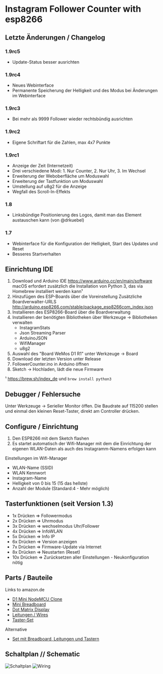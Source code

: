 # Instagram Follower Counter with esp8266

## Letzte Änderungen / Changelog

### 1.9rc5
    
  * Update-Status besser ausrichten

### 1.9rc4
    
  * Neues Webinterface
  * Permanente Speicherung der Helligkeit und des Modus bei Änderungen im Webinterface

### 1.9rc3 

  * Bei mehr als 9999 Follower wieder rechtsbündig ausrichten 

### 1.9rc2
  
  * Eigene Schriftart für die Zahlen, max 4x7 Punkte 

### 1.9rc1
  
  * Anzeige der Zeit (Internetzeit)
  * Drei verschiedene Modi: 1. Nur Counter, 2. Nur Uhr, 3. Im Wechsel 
  * Erweiterung der Weboberfläche um Moduswahl
  * Erweiterung der Tastfunktion um Moduswahl
  * Umstellung auf u8g2 für die Anzeige
  * Wegfall des Scroll-In-Effekts

### 1.8 

  * Linksbündige Positionierung des Logos, damit man das Element austauschen kann (von @drkuebel)
    
### 1.7
 
 * Webinterface für die Konfiguration der Helligkeit, Start des Updates und Reset
 * Besseres Startverhalten


## Einrichtung IDE 

1. Download und Arduino IDE https://www.arduino.cc/en/main/software
   macOS erfordert zusätzlich die Installation von Python 3, das via Homebrew installiert werden kann¹
2. Hinzufügen des ESP-Boards über die Voreinstellung Zusätzliche Boardverwalter-URLS 
  http://arduino.esp8266.com/stable/package_esp8266com_index.json
3. Installieren des ESP8266-Board über die Boardverwaltung  
4. Installieren der benötigten Bibliotheken über Werkzeuge -> Bibliotheken verwalten
   * InstagramStats
   * Json Streaming Parser 
   * ArduinoJSON
   * WifiManager
   * u8g2
5. Auswahl des "Board WeMos D1 R1" unter Werkzeuge -> Board 
6. Download der letzten Version unter Release 
7. FollowerCounter.ino in Arduino öffnen
8. Sketch -> Hochladen, lädt die neue Firmware

¹ https://brew.sh/index_de und ``brew install python3``

## Debugger / Fehlersuche

Unter Werkzeuge -> Serieller Monitor öffen. Die Baudrate auf 115200 stellen und einmal den kleinen Reset-Taster, direkt am Controller drücken. 

## Configure / Einrichtung

1. Den ESP8266 mit dem Sketch flashen
2. Es startet automatisch der Wifi-Manager mit dem die Einrichtung der eigenen WLAN-Daten als auch des Instagramm-Namens erfolgen kann

Einstellungen im Wifi-Manager

* WLAN-Name (SSID)
* WLAN Kennwort 
* Instagram-Name 
* Helligkeit von 0 bis 15 (15 das hellste)
* Anzahl der Module (Standard:4 - Mehr möglich) 

## Tasterfunktionen (seit Version 1.3)

* 1x Drücken => Followermodus 
* 2x Drücken => Uhrmodus
* 3x Drücken => wechselmodus Uhr/Follower
* 4x Drücken => InfoWLAN
* 5x Drücken => Info IP
* 6x Drücken => Version anzeigen
* 7x Drücken => Firmware-Update via Internet
* 8x Drücken => Neustarten (Reset)
* 10x Drücken =>  Zurücksetzen aller Einstellungen - Neukonfiguration nötig

## Parts / Bauteile

Links to amazon.de

* [D1 Mini NodeMCU Clone](https://amzn.to/31fsvza)
* [Mini Breadboard](https://amzn.to/2OiJpYl)
* [Dot Matrix Display](https://amzn.to/2tlg5co)
* [Leitungen / Wires](https://amzn.to/2OhZrSb)
* [Taster-Set](https://amzn.to/2V1nUPH)

Alternative

* [Set mit Breadboard, Leitungen und Tastern](https://amzn.to/2P5Xitb)

## Schaltplan // Schematic

![Schaltplan](https://raw.githubusercontent.com/jegade/esp8266-insta-counter/master/Schaltung/schematic.png)
![Wiring](https://raw.githubusercontent.com/jegade/esp8266-insta-counter/master/Schaltung/wiring.png)
